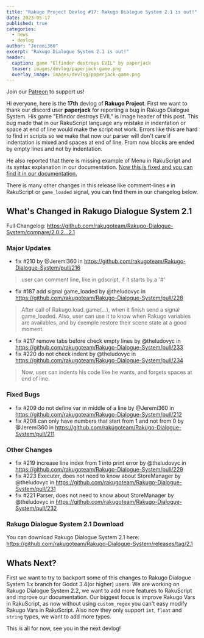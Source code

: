 ```yaml
---
title: "Rakugo Project Devlog #17: Rakugo Dialogue System 2.1 is out!"
date: 2023-05-17
published: true
categories:
  - news
  - devlog
author: "Jeremi360"
excerpt: "Rakugo Dialogue System 2.1 is out!"
header:
  caption: game "Elfindor destroys EVIL" by paperjack
  teaser: images/devlog/paperjack-game.png
  overlay_image: images/devlog/paperjack-game.png
---
```


Join our [Patreon](https://www.patreon.com/rakguoteam) to support us!

Hi everyone, here is the **17th** devlog of **Rakugo Project**.
First we want to thank our discord user **paperjack** for reporting a bug in Rakugo Dialogue System.
His game "Elfindor destroys EVIL" is image header of this post.
This bug made that in our RakuScript language any mistake in indentation or space at end of line would make the script not work.
Errors like this are hard to find in scripts so we make that now our parser will don't care if indentation is mixed and spaces at end of line.
From now blocks are ended by empty lines and not by indentation.

He also reported that there is missing example of Menu in RakuScript and its syntax explanation in our documentation.
[Now this is fixed and you can find it in our documentation.](https://rakugoteam.github.io/rakugo-docs/2.1/rakuscript/#menu)

There is many other changes in this release like comment-lines `#` in RakuScript or `game_loaded` signal, you can find them in our changelog below.

## What's Changed in Rakugo Dialogue System 2.1

Full Changelog: <https://github.com/rakugoteam/Rakugo-Dialogue-System/compare/2.0.2...2.1>

### Major Updates

* fix #210 by @Jeremi360 in <https://github.com/rakugoteam/Rakugo-Dialogue-System/pull/216>

>user can comment line, like in gdscript, if it starts by a '#'

* fix #187 add signal game_loaded by @theludovyc in <https://github.com/rakugoteam/Rakugo-Dialogue-System/pull/228>

> After call of Rakugo.load_game(...), when it finish send a signal game_loaded.
> Also, user can use it to know when Rakugo variables are availables, and by exemple restore their scene state at a good moment.

* fix #217 remove tabs before check empty lines by @theludovyc in <https://github.com/rakugoteam/Rakugo-Dialogue-System/pull/233>
* fix #220 do not check indent by @theludovyc in <https://github.com/rakugoteam/Rakugo-Dialogue-System/pull/234>

> Now, user can indents his code like he wants, and forgets spaces at end of line.
>
### Fixed Bugs

* fix #209 do not define var in middle of a line by @Jeremi360 in <https://github.com/rakugoteam/Rakugo-Dialogue-System/pull/212>
* fix #208 can only have numbers that start from 1 and not from 0 by @Jeremi360 in <https://github.com/rakugoteam/Rakugo-Dialogue-System/pull/211>

### Other Changes

* fix #219 increase line index from 1 into print error by @theludovyc in <https://github.com/rakugoteam/Rakugo-Dialogue-System/pull/229>
* fix #223 Executer, does not need to know about StoreManager by @theludovyc in <https://github.com/rakugoteam/Rakugo-Dialogue-System/pull/231>
* fix #221 Parser, does not need to know about StoreManager by @theludovyc in <https://github.com/rakugoteam/Rakugo-Dialogue-System/pull/232>

### Rakugo Dialogue System 2.1 Download

You can download Rakugo Dialogue System 2.1 here: <https://github.com/rakugoteam/Rakugo-Dialogue-System/releases/tag/2.1>

## Whats Next?

First we want to try to backport some of this changes to Rakugo Dialogue System 1.x branch for Godot 3.4(or higher) users.
We are working on Rakugo Dialogue System 2.2, we want to add more features to RakuScript and improve our documentation.
Our biggest focus is improve Rakugo Vars in RakuScript, as now without using `custom_regex` you can't easy modify Rakugo Vars in RakuScript.
Also now they only support `int`, `float` and `string` types, we want to add more types.

This is all for now, see you in the next devlog!
